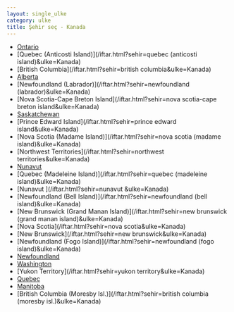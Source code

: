 ```yaml
---
layout: single_ulke
category: ulke
title: Şehir seç - Kanada
---
```

* [Ontario](/iftar.html?sehir=ontario&ulke=Kanada)
* [Quebec (Anticosti Island)](/iftar.html?sehir=quebec (anticosti island)&ulke=Kanada)
* [British Columbia](/iftar.html?sehir=british columbia&ulke=Kanada)
* [Alberta](/iftar.html?sehir=alberta&ulke=Kanada)
* [Newfoundland (Labrador)](/iftar.html?sehir=newfoundland (labrador)&ulke=Kanada)
* [Nova Scotia-Cape Breton Island](/iftar.html?sehir=nova scotia-cape breton island&ulke=Kanada)
* [Saskatchewan](/iftar.html?sehir=saskatchewan&ulke=Kanada)
* [Prince Edward Island](/iftar.html?sehir=prince edward island&ulke=Kanada)
* [Nova Scotia (Madame Island)](/iftar.html?sehir=nova scotia (madame island)&ulke=Kanada)
* [Northwest Territories](/iftar.html?sehir=northwest territories&ulke=Kanada)
* [Nunavut](/iftar.html?sehir=nunavut&ulke=Kanada)
* [Quebec (Madeleine Island)](/iftar.html?sehir=quebec (madeleine island)&ulke=Kanada)
* [Nunavut ](/iftar.html?sehir=nunavut &ulke=Kanada)
* [Newfoundland (Bell Island)](/iftar.html?sehir=newfoundland (bell island)&ulke=Kanada)
* [New Brunswick (Grand Manan Island)](/iftar.html?sehir=new brunswick (grand manan island)&ulke=Kanada)
* [Nova Scotia](/iftar.html?sehir=nova scotia&ulke=Kanada)
* [New Brunswick](/iftar.html?sehir=new brunswick&ulke=Kanada)
* [Newfoundland (Fogo Island)](/iftar.html?sehir=newfoundland (fogo island)&ulke=Kanada)
* [Newfoundland](/iftar.html?sehir=newfoundland&ulke=Kanada)
* [Washington](/iftar.html?sehir=washington&ulke=Kanada)
* [Yukon Territory](/iftar.html?sehir=yukon territory&ulke=Kanada)
* [Quebec](/iftar.html?sehir=quebec&ulke=Kanada)
* [Manitoba](/iftar.html?sehir=manitoba&ulke=Kanada)
* [British Columbia (Moresby Isl.)](/iftar.html?sehir=british columbia (moresby isl.)&ulke=Kanada)
